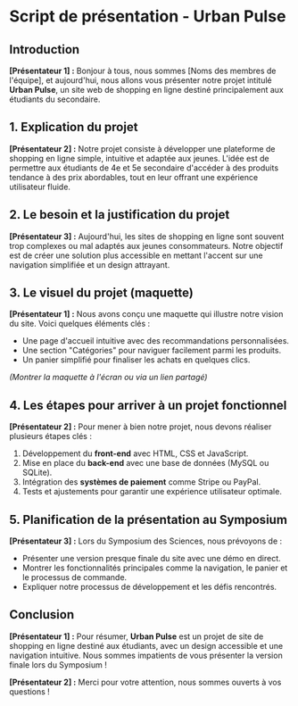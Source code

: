 # Script de présentation - Urban Pulse

## **Introduction**

**[Présentateur 1] :** Bonjour à tous, nous sommes [Noms des membres de l'équipe], et aujourd'hui, nous allons vous présenter notre projet intitulé **Urban Pulse**, un site web de shopping en ligne destiné principalement aux étudiants du secondaire.

## **1. Explication du projet**

**[Présentateur 2] :** Notre projet consiste à développer une plateforme de shopping en ligne simple, intuitive et adaptée aux jeunes. L'idée est de permettre aux étudiants de 4e et 5e secondaire d'accéder à des produits tendance à des prix abordables, tout en leur offrant une expérience utilisateur fluide.

## **2. Le besoin et la justification du projet**

**[Présentateur 3] :** Aujourd'hui, les sites de shopping en ligne sont souvent trop complexes ou mal adaptés aux jeunes consommateurs. Notre objectif est de créer une solution plus accessible en mettant l'accent sur une navigation simplifiée et un design attrayant.

## **3. Le visuel du projet (maquette)**

**[Présentateur 1] :** Nous avons conçu une maquette qui illustre notre vision du site. Voici quelques éléments clés :

- Une page d'accueil intuitive avec des recommandations personnalisées.
- Une section "Catégories" pour naviguer facilement parmi les produits.
- Un panier simplifié pour finaliser les achats en quelques clics.

_(Montrer la maquette à l'écran ou via un lien partagé)_

## **4. Les étapes pour arriver à un projet fonctionnel**

**[Présentateur 2] :** Pour mener à bien notre projet, nous devons réaliser plusieurs étapes clés :

1. Développement du **front-end** avec HTML, CSS et JavaScript.
2. Mise en place du **back-end** avec une base de données (MySQL ou SQLite).
3. Intégration des **systèmes de paiement** comme Stripe ou PayPal.
4. Tests et ajustements pour garantir une expérience utilisateur optimale.

## **5. Planification de la présentation au Symposium**

**[Présentateur 3] :** Lors du Symposium des Sciences, nous prévoyons de :

- Présenter une version presque finale du site avec une démo en direct.
- Montrer les fonctionnalités principales comme la navigation, le panier et le processus de commande.
- Expliquer notre processus de développement et les défis rencontrés.

## **Conclusion**

**[Présentateur 1] :** Pour résumer, **Urban Pulse** est un projet de site de shopping en ligne destiné aux étudiants, avec un design accessible et une navigation intuitive. Nous sommes impatients de vous présenter la version finale lors du Symposium !

**[Présentateur 2] :** Merci pour votre attention, nous sommes ouverts à vos questions !

